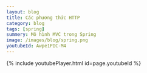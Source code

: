 ```yaml
---
layout: blog
title: Các phương thức HTTP
category: blog
tags: [spring]
summery: Mô hình MVC trong Spring
image: /images/blog/spring.png
youtubeId: Awpe1PIC-M4
---
```

 

{% include youtubePlayer.html id=page.youtubeId %}